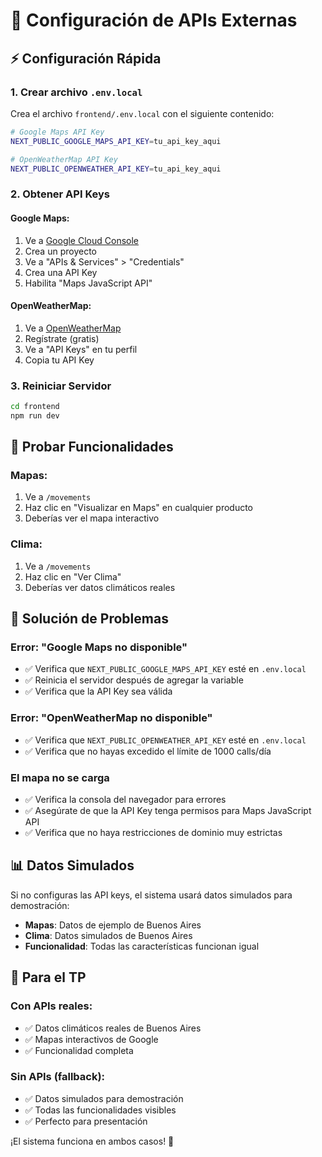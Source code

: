 # 🚀 Configuración de APIs Externas

## ⚡ Configuración Rápida

### **1. Crear archivo `.env.local`**

Crea el archivo `frontend/.env.local` con el siguiente contenido:

```bash
# Google Maps API Key
NEXT_PUBLIC_GOOGLE_MAPS_API_KEY=tu_api_key_aqui

# OpenWeatherMap API Key
NEXT_PUBLIC_OPENWEATHER_API_KEY=tu_api_key_aqui
```

### **2. Obtener API Keys**

#### **Google Maps:**
1. Ve a [Google Cloud Console](https://console.cloud.google.com/)
2. Crea un proyecto
3. Ve a "APIs & Services" > "Credentials"
4. Crea una API Key
5. Habilita "Maps JavaScript API"

#### **OpenWeatherMap:**
1. Ve a [OpenWeatherMap](https://openweathermap.org/api)
2. Regístrate (gratis)
3. Ve a "API Keys" en tu perfil
4. Copia tu API Key

### **3. Reiniciar Servidor**

```bash
cd frontend
npm run dev
```

## 🧪 Probar Funcionalidades

### **Mapas:**
1. Ve a `/movements`
2. Haz clic en "Visualizar en Maps" en cualquier producto
3. Deberías ver el mapa interactivo

### **Clima:**
1. Ve a `/movements`
2. Haz clic en "Ver Clima"
3. Deberías ver datos climáticos reales

## 🔧 Solución de Problemas

### **Error: "Google Maps no disponible"**
- ✅ Verifica que `NEXT_PUBLIC_GOOGLE_MAPS_API_KEY` esté en `.env.local`
- ✅ Reinicia el servidor después de agregar la variable
- ✅ Verifica que la API Key sea válida

### **Error: "OpenWeatherMap no disponible"**
- ✅ Verifica que `NEXT_PUBLIC_OPENWEATHER_API_KEY` esté en `.env.local`
- ✅ Verifica que no hayas excedido el límite de 1000 calls/día

### **El mapa no se carga**
- ✅ Verifica la consola del navegador para errores
- ✅ Asegúrate de que la API Key tenga permisos para Maps JavaScript API
- ✅ Verifica que no haya restricciones de dominio muy estrictas

## 📊 Datos Simulados

Si no configuras las API keys, el sistema usará datos simulados para demostración:

- **Mapas**: Datos de ejemplo de Buenos Aires
- **Clima**: Datos simulados de Buenos Aires
- **Funcionalidad**: Todas las características funcionan igual

## 🎯 Para el TP

### **Con APIs reales:**
- ✅ Datos climáticos reales de Buenos Aires
- ✅ Mapas interactivos de Google
- ✅ Funcionalidad completa

### **Sin APIs (fallback):**
- ✅ Datos simulados para demostración
- ✅ Todas las funcionalidades visibles
- ✅ Perfecto para presentación

¡El sistema funciona en ambos casos! 🚀
